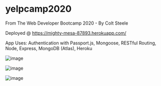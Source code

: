 # yelpcamp2020
From The Web Developer Bootcamp 2020 - By Colt Steele

Deployed @ https://mighty-mesa-87893.herokuapp.com/


App Uses:
Authentication with Passport.js,
Mongoose, RESTful Routing,
Node, Express, MongoDB (Atlas), Heroku

![image](https://user-images.githubusercontent.com/66824231/110246495-b9c13600-7f5f-11eb-9219-03e0f6ce448f.png)


![image](https://user-images.githubusercontent.com/66824231/110246502-bfb71700-7f5f-11eb-8e55-14f4f318bf67.png)


![image](https://user-images.githubusercontent.com/66824231/110246508-c5146180-7f5f-11eb-9a1b-fd05eaeda0c7.png)
